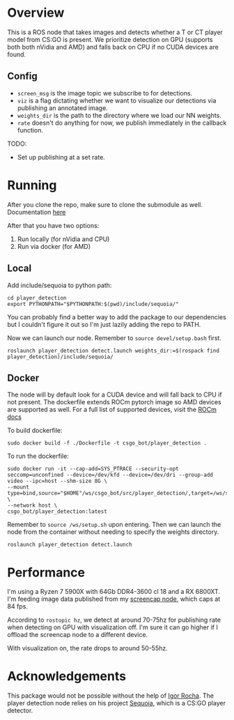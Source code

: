 # Overview

This is a ROS node that takes images and detects whether a T or CT player model from CS:GO is present. We prioritize detection on GPU (supports both both nVidia and AMD) and falls back on CPU if no CUDA devices are found.

## Config
 - `screen_msg` is the image topic we subscribe to for detections.
 - `viz` is a flag dictating whether we want to visualize our detections via publishing an annotated image.
 - `weights_dir` is the path to the directory where we load our NN weights.
 - `rate` doesn't do anything for now, we publish immediately in the callback function.

TODO:
 - Set up publishing at a set rate.

# Running

After you clone the repo, make sure to clone the submodule as well. Documentation [here](https://git-scm.com/book/en/v2/Git-Tools-Submodules)

After that you have two options:
1. Run locally (for nVidia and CPU)
2. Run via docker (for AMD)

## Local

Add include/sequoia to python path:

```
cd player_detection
export PYTHONPATH="$PYTHONPATH:$(pwd)/include/sequoia/"
```

You can probably find a better way to add the package to our dependencies but I couldn't figure it out so I'm just lazily adding the repo to PATH.

Now we can launch our node. Remember to `source devel/setup.bash` first.

`roslaunch player_detection detect.launch weights_dir:=$(rospack find player_detection)/include/sequoia/`

## Docker

The node will by default look for a CUDA device and will fall back to CPU if not present. The dockerfile extends ROCm pytorch image so AMD devices are supported as well. For a full list of supported devices, visit the [ROCm docs](https://docs.amd.com/bundle/ROCm-Getting-Started-Guide-v5.1.3/page/Overview_of_ROCm_Installation.html#d1353e146)

To build dockerfile:

`sudo docker build -f ./Dockerfile -t csgo_bot/player_detection .`

To run the dockerfile:
```
sudo docker run -it --cap-add=SYS_PTRACE --security-opt seccomp=unconfined --device=/dev/kfd --device=/dev/dri --group-add video --ipc=host --shm-size 8G \
--mount type=bind,source="$HOME"/ws/csgo_bot/src/player_detection/,target=/ws/src/player_detection \
--network host \
csgo_bot/player_detection:latest

```

Remember to `source /ws/setup.sh` upon entering. Then we can launch the node from the container without needing to specify the weights directory.

`roslaunch player_detection detect.launch`

# Performance

I'm using a Ryzen 7 5900X with 64Gb DDR4-3600 cl 18 and a RX 6800XT. I'm feeding image data published from my [screencap node](https://github.com/raytsou/screencap), which caps at 84 fps. 

According to `rostopic hz`, we detect at around 70-75hz for publishing rate when detecting on GPU with visualization off. I'm sure it can go higher if I offload the screencap node to a different device.

With visualization on, the rate drops to around 50-55hz. 

# Acknowledgements

This package would not be possible without the help of [Igor Rocha](https://github.com/IgaoGuru/). The player detection node relies on his project [Sequoia](https://github.com/IgaoGuru/Sequoia), which is a CS:GO player detector.
